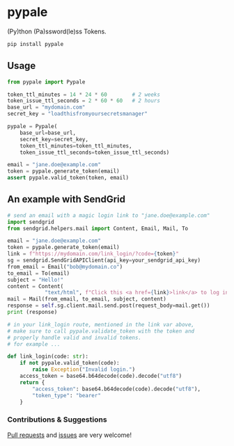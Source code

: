 # pypale

(Py)thon (Pa)ssword(le)ss Tokens.

```sh
pip install pypale
```

## Usage

```py
from pypale import Pypale

token_ttl_minutes = 14 * 24 * 60        # 2 weeks
token_issue_ttl_seconds = 2 * 60 * 60   # 2 hours
base_url = "mydomain.com"
secret_key = "loadthisfromyoursecretsmanager"

pypale = Pypale(
    base_url=base_url,
    secret_key=secret_key,
    token_ttl_minutes=token_ttl_minutes,
    token_issue_ttl_seconds=token_issue_ttl_seconds)

email = "jane.doe@example.com"
token = pypale.generate_token(email)
assert pypale.valid_token(token, email)
```

## An example with SendGrid

```py
# send an email with a magic login link to "jane.doe@example.com"
import sendgrid
from sendgrid.helpers.mail import Content, Email, Mail, To

email = "jane.doe@example.com"
token = pypale.generate_token(email)
link = f"https://mydomain.com/link_login/?code={token}"
sg = sendgrid.SendGridAPIClient(api_key=your_sendgrid_api_key)
from_email = Email("bob@mydomain.co")
to_email = To(email)
subject = "Hello!"
content = Content(
            "text/html", f"Click this <a href={link}>link</a> to log in.")
mail = Mail(from_email, to_email, subject, content)
response = self.sg.client.mail.send.post(request_body=mail.get())
print (response)

# in your link_login route, mentioned in the link var above,
# make sure to call pypale.validate_token with the token and
# properly handle valid and invalid tokens.
# for example ...

def link_login(code: str):
    if not pypale.valid_token(code):
        raise Exception("Invalid login.")
    access_token = base64.b64decode(code).decode("utf8")
    return {
        "access_token": base64.b64decode(code).decode("utf8"),
        "token_type": "bearer"
    }
```

### Contributions & Suggestions

[Pull requests](https://github.com/anthcor/pypale/compare) and [issues](https://github.com/anthcor/pypale/issues/new) are very welcome!
